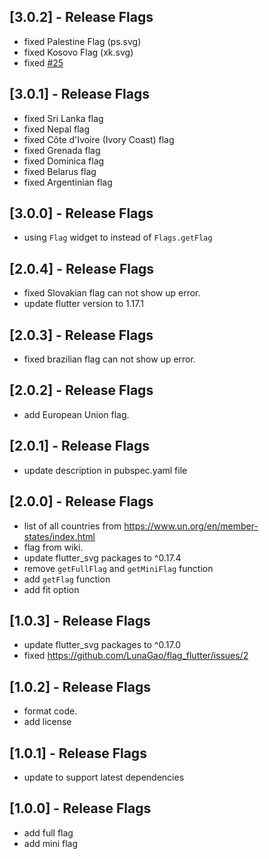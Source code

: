 ## [3.0.2] - Release Flags
* fixed Palestine Flag (ps.svg)
* fixed Kosovo Flag (xk.svg)
* fixed [#25](https://github.com/LunaGao/flag_flutter/issues/25)

## [3.0.1] - Release Flags
* fixed Sri Lanka flag
* fixed Nepal flag
* fixed Côte d'Ivoire (Ivory Coast) flag
* fixed Grenada flag
* fixed Dominica flag
* fixed Belarus flag
* fixed Argentinian flag

## [3.0.0] - Release Flags
* using `Flag` widget to instead of `Flags.getFlag`

## [2.0.4] - Release Flags
* fixed Slovakian flag can not show up error.
* update flutter version to 1.17.1

## [2.0.3] - Release Flags
* fixed brazilian flag can not show up error.

## [2.0.2] - Release Flags
* add European Union flag.

## [2.0.1] - Release Flags
* update description in pubspec.yaml file

## [2.0.0] - Release Flags
* list of all countries from https://www.un.org/en/member-states/index.html
* flag from wiki.
* update flutter_svg packages to ^0.17.4
* remove `getFullFlag` and `getMiniFlag` function
* add `getFlag` function
* add fit option

## [1.0.3] - Release Flags

* update flutter_svg packages to ^0.17.0
* fixed https://github.com/LunaGao/flag_flutter/issues/2

## [1.0.2] - Release Flags

* format code.
* add license

## [1.0.1] - Release Flags

* update to support latest dependencies

## [1.0.0] - Release Flags

* add full flag
* add mini flag
